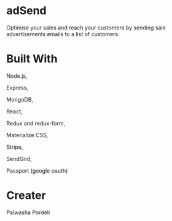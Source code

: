 # adSend
Optimise your sales and reach your customers by sending sale advertisements emails to a list of customers.

# Built With
Node.js,

Express,

MongoDB, 

React, 

Redux and redux-form,

Materialize CSS,

Stripe,

SendGrid, 

Passport (google oauth)

# Creater
Palwasha Pordeli
